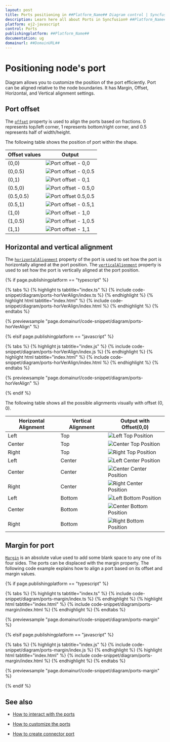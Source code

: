 ```yaml
---
layout: post
title: Ports positioning in ##Platform_Name## Diagram control | Syncfusion®
description: Learn here all about Ports in Syncfusion® ##Platform_Name## Diagram control of Syncfusion Essential® JS 2 and more.
platform: ej2-javascript
control: Ports 
publishingplatform: ##Platform_Name##
documentation: ug
domainurl: ##DomainURL##
---
```


# Positioning node's port

Diagram allows you to customize the position of the port efficiently. Port can be aligned relative to the node boundaries. It has Margin, Offset, Horizontal, and Vertical alignment settings.

## Port offset

The [`offset`](../api/diagram/pointModel/) property is used to align the ports based on fractions. 0 represents top/left corner, 1 represents bottom/right corner, and 0.5 represents half of width/height.

The following table shows the position of port within the shape.

| Offset values | Output |
| -------- | -------- |
| (0,0) | ![Port offset - 0,0](../images/port0-0.png) |
| (0,0.5) | ![Port offset - 0,0.5](../images/port0-0.5.png) |
| (0,1) | ![Port offset - 0,1](../images/port0-1.png) |
| (0.5,0) | ![Port offset - 0.5,0](../images/port0.5-0.png) |
| (0.5,0.5) | ![Port offset 0.5,0.5](../images/port0.5-0.5.png) |
| (0.5,1) | ![Port offset - 0.5,1](../images/port0.5-1.png) |
| (1,0) | ![Port offset - 1,0](../images/port1-0.png) |
| (1,0.5) | ![Port offset - 1,0.5](../images/port1-0.5.png) |
| (1,1) | ![Port offset - 1,1](../images/port1-1.png) |

## Horizontal and vertical alignment

The [`horizontalAlignment`](../api/diagram/horizontalAlignment/) property of the port is used to set how the port is horizontally aligned at the port position. The [`verticalAlignment`](../api/diagram/verticalAlignment/) property is used to set how the port is vertically aligned at the port position.

{% if page.publishingplatform == "typescript" %}

{% tabs %}
{% highlight ts tabtitle="index.ts" %}
{% include code-snippet/diagram/ports-horVerAlign/index.ts %}
{% endhighlight %}
{% highlight html tabtitle="index.html" %}
{% include code-snippet/diagram/ports-horVerAlign/index.html %}
{% endhighlight %}
{% endtabs %}
          
{% previewsample "page.domainurl/code-snippet/diagram/ports-horVerAlign" %}

{% elsif page.publishingplatform == "javascript" %}

{% tabs %}
{% highlight js tabtitle="index.js" %}
{% include code-snippet/diagram/ports-horVerAlign/index.js %}
{% endhighlight %}
{% highlight html tabtitle="index.html" %}
{% include code-snippet/diagram/ports-horVerAlign/index.html %}
{% endhighlight %}
{% endtabs %}
          
{% previewsample "page.domainurl/code-snippet/diagram/ports-horVerAlign" %}

{% endif %}

The following table shows all the possible alignments visually with offset (0, 0).

| Horizontal Alignment | Vertical Alignment | Output with Offset(0,0) |
| -------- | -------- | -------- |
| Left | Top | ![Left Top Position](../images/port-in-lefttop-position.png) |
| Center | Top | ![Center Top Position](../images/port-in-centertop-position.png) |
| Right | Top |  ![Right Top Position](../images/port-in-righttop-position.png) |
| Left | Center | ![Left Center Position](../images/port-in-leftcenter-position.png) |
| Center | Center| ![Center Center Position](../images/port-in-centercenter-position.png) |
| Right | Center | ![Right Center Position](../images/port-in-rightcenter-position.png) |
| Left | Bottom | ![Left Bottom Position](../images/port-in-leftbottom-position.png) |
| Center | Bottom | ![Center Bottom Position](../images/port-in-centerbottom-position.png) |
| Right |Bottom |![Right Bottom Position](../images/port-in-rightbottom-position.png) |



## Margin for port

[`Margin`](../api/diagram/marginModel/) is an absolute value used to add some blank space to any one of its four sides. The ports can be displaced with the margin property. The following code example explains how to align a port based on its offset and margin values.


{% if page.publishingplatform == "typescript" %}

{% tabs %}
{% highlight ts tabtitle="index.ts" %}
{% include code-snippet/diagram/ports-margin/index.ts %}
{% endhighlight %}
{% highlight html tabtitle="index.html" %}
{% include code-snippet/diagram/ports-margin/index.html %}
{% endhighlight %}
{% endtabs %}
          
{% previewsample "page.domainurl/code-snippet/diagram/ports-margin" %}

{% elsif page.publishingplatform == "javascript" %}

{% tabs %}
{% highlight js tabtitle="index.js" %}
{% include code-snippet/diagram/ports-margin/index.js %}
{% endhighlight %}
{% highlight html tabtitle="index.html" %}
{% include code-snippet/diagram/ports-margin/index.html %}
{% endhighlight %}
{% endtabs %}
          
{% previewsample "page.domainurl/code-snippet/diagram/ports-margin" %}

{% endif %}

## See also

* [How to interact with the ports](./ports-interaction)

* [How to customize the ports](./ports-appearance)

* [How to create connector port](./ports-connector-port)